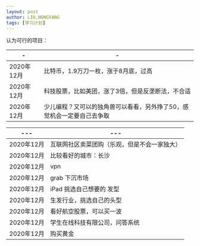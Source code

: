 ```yaml
---
layout: post
author: LIU,HONGYANG
tags: [学习计划]
---
```




认为可行的项目：

| -          | -                                                            |
| ---------- | ------------------------------------------------------------ |
| 2020年12月 | 比特币，1.9万刀一枚，涨于8月底，过高                         |
| 2020年12月 | 科技股票，比如美团，涨了3倍，但是反垄断法，不合适            |
| 2020年12月 | 少儿编程？又可以的独角兽可以看看，另外挣了50，感觉机会一定要自己去争取 |



| ---        | ---                                          |
| ---------- | -------------------------------------------- |
| 2020年12月 | 互联网社区卖菜团购（乐观，但是不会一家独大） |
| 2020年12月 | 比较看好的城市：长沙                         |
| 2020年12月 | vpn                                          |
| 2020年12月 | grab 下沉市场                                |
| 2020年12月 | iPad 挑选自己想要的 发型                     |
| 2020年12月 | 生发行业，挑选自己的头型                     |
| 2020年12月 | 看好航空股票，可以买一波                     |
| 2020年12月 | 学生在线科技有限公司，问答系统               |
| 2020年12月 | 购买黄金                                     |



